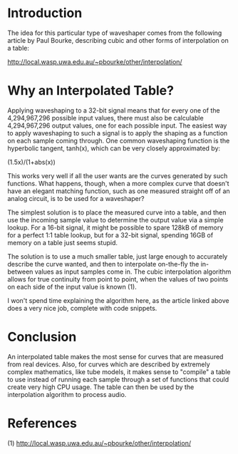 # Introduction #

The idea for this particular type of waveshaper comes from the following article by Paul Bourke, describing cubic and other forms of interpolation on a table:

http://local.wasp.uwa.edu.au/~pbourke/other/interpolation/

# Why an Interpolated Table? #

Applying waveshaping to a 32-bit signal means that for every one of the 4,294,967,296 possible input values, there must also be calculable 4,294,967,296 output values, one for each possible input. The easiest way to apply waveshaping to such a signal is to apply the shaping as a function on each sample coming through. One common waveshaping function is the hyperbolic tangent, tanh(x), which can be very closely approximated by:

(1.5x)/(1+abs(x))

This works very well if all the user wants are the curves generated by such functions. What happens, though, when a more complex curve that doesn't have an elegant matching function, such as one measured straight off of an analog circuit, is to be used for a waveshaper?

The simplest solution is to place the measured curve into a table, and then use the incoming sample value to determine the output value via a simple lookup. For a 16-bit signal, it might be possible to spare 128kB of memory for a perfect 1:1 table lookup, but for a 32-bit signal, spending 16GB of memory on a table just seems stupid.

The solution is to use a much smaller table, just large enough to accurately describe the curve wanted, and then to interpolate on-the-fly the in-between values as input samples come in. The cubic interpolation algorithm allows for true continuity from point to point, when the values of two points on each side of the input value is known (1).

I won't spend time explaining the algorithm here, as the article linked above does a very nice job, complete with code snippets.

# Conclusion #

An interpolated table makes the most sense for curves that are measured from real devices. Also, for curves which are described by extremely complex mathematics, like tube models, it makes sense to "compile" a table to use instead of running each sample through a set of functions that could create very high CPU usage. The table can then be used by the interpolation algorithm to process audio.

# References #

(1) http://local.wasp.uwa.edu.au/~pbourke/other/interpolation/